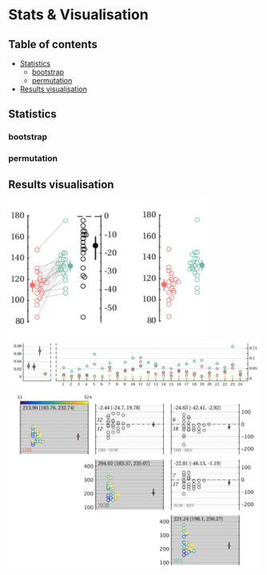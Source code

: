 # Stats & Visualisation

## Table of contents ##
- [Statistics](#statistics) 
  - [bootstrap](#bootstrap) 
  - [permutation](#permutation)
- [Results visualisation](#results-visualisation) 


## Statistics ##
### bootstrap

### permutation

## Results visualisation ##


<img src="/ss_compare.png" alt="" width="400">


<img src="/ss.png" alt="" width="800">


<img src="/matrix_comparison.png" alt="" width="600">

